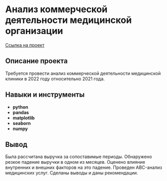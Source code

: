 # Анализ коммерческой деятельности медицинской организации

[Ссылка на проект](https://github.com/runinred/Files/blob/main/Medical%20center%20data%20research/Medical_center_data_research.ipynb)

## Описание проекта

Требуется провести анализ коммерческой деятельности медицинской клиники в 2022 году относительно 2021 года.



## Навыки и инструменты

- **python**
- **pandas**
- **matplotlib**
- **seaborn**
- **numpy**




## Вывод

Была рассчитана выручка за сопоставимые периоды. Обнаружено резкое падение выручки в одном из месяцев. Оценено влияние внутренних и внешних факторов на это падение. Проведен ABC-анализ медицинских услуг. Сделаны выводы и даны рекомендации.
